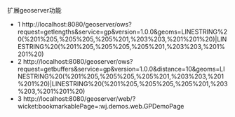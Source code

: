 扩展geoserver功能

- 1 http://localhost:8080/geoserver/ows?request=getlengths&service=gp&version=1.0.0&geoms=LINESTRING%20(%201%205,%205%205,%205%201,%203%203,%201%201%20)|LINESTRING%20(%201%205,%205%205,%205%201,%203%203,%201%201%20)
- 2 http://localhost:8080/geoserver/ows?request=getbuffers&service=gp&version=1.0.0&distance=10&geoms=LINESTRING%20(%201%205,%205%205,%205%201,%203%203,%201%201%20)|LINESTRING%20(%201%205,%205%205,%205%201,%203%203,%201%201%20)
- 3 http://localhost:8080/geoserver/web/?wicket:bookmarkablePage=:wj.demos.web.GPDemoPage